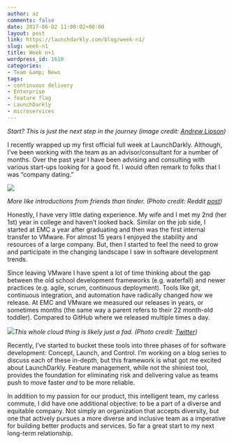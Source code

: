 ```yaml
---
author: az
comments: false
date: 2017-06-02 11:00:02+00:00
layout: post
link: https://launchdarkly.com/blog/week-n1/
slug: week-n1
title: Week n+1
wordpress_id: 1610
categories:
- Team &amp; News
tags:
- continuous delivery
- Enterprise
- feature flag
- LaunchDarkly
- microservices
---
```


_Start? This is just the next step in the journey (image credit: [Andrew Lipson](http://www.andrewlipson.com/escher/ascending.html))_


I recently wrapped up my first official full week at LaunchDarkly. Although, I’ve been working with the team as an advisor/consultant for a number of months. Over the past year I have been advising and consulting with various start-ups looking for a good fit. I would often remark to folks that I was “company dating.” 

[![](http://i.imgur.com/U3TeHFT.gif)](https://blog.launchdarkly.com/wp-content/uploads/2017/05/lego-tinder.gif)


_More like introductions from friends than tinder. (Photo credit: Reddit [post](https://www.reddit.com/user/moleclair))_


Honestly, I have very little dating experience. My wife and I met my 2nd (her 1st) year in college and haven’t looked back. Similar on the job side, I started at EMC a year after graduating and then was the first internal transfer to VMware. For almost 15 years I enjoyed the stability and resources of a large company. But, then I started to feel the need to grow and participate in the changing landscape I saw in software development trends. 

Since leaving VMware I have spent a lot of time thinking about the gap between the old school development frameworks (e.g. waterfall) and newer practices (e.g. agile, scrum, continuous deployment). Tools like git, continuous integration, and automation have radically changed _how_ we release. At EMC and VMware we measured our releases in years, or sometimes months (the same way a parent refers to their 22 month-old toddler). Compared to GitHub where we released multiple times a day. 


[![](https://blog.launchdarkly.com/wp-content/uploads/2017/05/lego-oldman-300x300.jpg)](https://blog.launchdarkly.com/wp-content/uploads/2017/05/lego-oldman.jpg)_This whole cloud thing is likely just a fad. (Photo credit: [Twitter](https://twitter.com/slowbiex/status/468132520354402305))_


Recently, I’ve started to bucket these tools into three phases of for software development: Concept, Launch, and Control. I’m working on a blog series to discuss each of these in-depth, but this framework is what got me excited about LaunchDarkly. Feature management, while not the shiniest tool, provides the foundation for eliminating risk and delivering value as teams push to move faster _and_ to be more reliable. 

In addition to my passion for our product, this intelligent team, my carless commute, I did have one additional objective: to be a part of a diverse and equitable company. Not simply an organization that accepts diversity, but one that actively pursues a more diverse and inclusive team as a imperative for building better products and services. So far a great start to my next long-term relationship.

